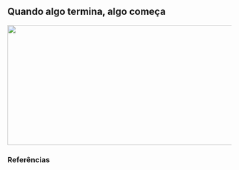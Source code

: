## Quando algo termina, algo começa 
<p align="center"><img align="center" src="https://thumbs.gfycat.com/MiserablePastelAvians-size_restricted.gif" height="270px" width="690"/></p>



### Referências


